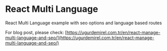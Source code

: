 # React Multi Language  
React Multi Language example with seo options and language based routes

For blog post, please check: [https://ugurdemirel.com.tr/en/react-manage-multi-language-and-seo/](https://ugurdemirel.com.tr/en/react-manage-multi-language-and-seo/)
